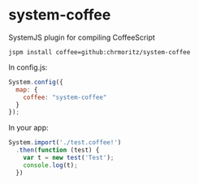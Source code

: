 # system-coffee
SystemJS plugin for compiling CoffeeScript

```
jspm install coffee=github:chrmoritz/system-coffee
```

In config.js:

``` javascript
System.config({
  map: {
    coffee: "system-coffee"
  }
});
```

In your app:

``` javascript
System.import('./test.coffee!')
  .then(function (test) {
    var t = new test('Test');
    console.log(t);
  })
```
